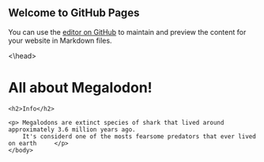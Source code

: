 ## Welcome to GitHub Pages

You can use the [editor on GitHub](https://github.com/richard-xu123/richard-xu123.github.io/edit/main/index.md) to maintain and preview the content for your website in Markdown files.

<!DOCTYPE html>
<html>
	<head>
		<meta charset= "utf-8">
		<title>All about Prehistoric Animals!!</title>
	<\head>
	<body>
	<h1>All about Megalodon!</h1>
	
	<h2>Info</h2>
	
	<p> Megalodons are extinct species of shark that lived around approximately 3.6 million years ago.
		It's considerd one of the mosts fearsome predators that ever lived on earth 	</p>
	</body>
</html>
